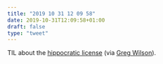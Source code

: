 ```yaml
---
title: "2019 10 31 12 09 58"
date: 2019-10-31T12:09:58+01:00
draft: false
type: "tweet"
---
```

TIL about the [hippocratic license](https://firstdonoharm.dev/) (via [Greg Wilson](http://third-bit.com/2019/10/30/first-do-no-harm.html)).
